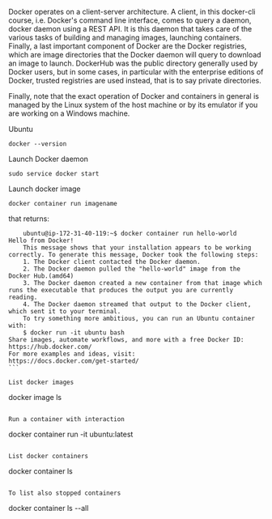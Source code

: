 
Docker operates on a client-server architecture. A client, in this docker-cli course, i.e. Docker's command line interface, comes to query a daemon, docker daemon using a REST API. It is this daemon that takes care of the various tasks of building and managing images, launching containers. Finally, a last important component of Docker are the Docker registries, which are image directories that the Docker daemon will query to download an image to launch. DockerHub was the public directory generally used by Docker users, but in some cases, in particular with the enterprise editions of Docker, trusted registries are used instead, that is to say private directories.

Finally, note that the exact operation of Docker and containers in general is managed by the Linux system of the host machine or by its emulator if you are working on a Windows machine.

Ubuntu
```
docker --version
```
Launch Docker daemon
```
sudo service docker start
```
Launch docker image
```
docker container run imagename
```  
that returns:  
```
    ubuntu@ip-172-31-40-119:~$ docker container run hello-world                                                                                                             Hello from Docker!
    This message shows that your installation appears to be working correctly. To generate this message, Docker took the following steps:
    1. The Docker client contacted the Docker daemon.
    2. The Docker daemon pulled the "hello-world" image from the Docker Hub.(amd64)
    3. The Docker daemon created a new container from that image which runs the executable that produces the output you are currently reading.
    4. The Docker daemon streamed that output to the Docker client, which sent it to your terminal.
    To try something more ambitious, you can run an Ubuntu container with:
    $ docker run -it ubuntu bash 
Share images, automate workflows, and more with a free Docker ID:                                                                                https://hub.docker.com/   
For more examples and ideas, visit:                                                                                                                   https://docs.docker.com/get-started/                                                                                                                                   ```  

List docker images

```
docker image ls
```

Run a container with interaction
```
docker container run -it ubuntu:latest
```

List docker containers
```
docker container ls
```

To list also stopped containers
```
docker container ls --all
```

